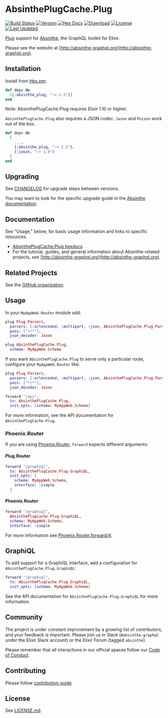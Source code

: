 # AbsinthePlugCache.Plug

[![Build Status](https://github.com/absinthe-graphql/absinthe_plug/workflows/CI/badge.svg)](https://github.com/absinthe-graphql/absinthe_plug/actions?query=workflow%3ACI)
[![Version](https://img.shields.io/hexpm/v/absinthe_plug.svg)](https://hex.pm/packages/absinthe_plug)
[![Hex Docs](https://img.shields.io/badge/hex-docs-lightgreen.svg)](https://hexdocs.pm/absinthe_plug/)
[![Download](https://img.shields.io/hexpm/dt/absinthe_plug.svg)](https://hex.pm/packages/absinthe_plug)
[![License](https://img.shields.io/badge/License-MIT-blue.svg)](https://opensource.org/licenses/MIT)
[![Last Updated](https://img.shields.io/github/last-commit/absinthe-graphql/absinthe_plug.svg)](https://github.com/absinthe-graphql/absinthe_plug/commits/master)

[Plug](https://hex.pm/packages/plug) support for [Absinthe](https://hex.pm/packages/absinthe),
the GraphQL toolkit for Elixir.

Please see the website at [http://absinthe-graphql.org](http://absinthe-graphql.org).

## Installation

Install from [Hex.pm](https://hex.pm/packages/absinthe_plug):

```elixir
def deps do
  [{:absinthe_plug, "~> 1.5"}]
end
```

Note: AbsinthePlugCache.Plug requires Elixir 1.10 or higher.

`AbsinthePlugCache.Plug` also requires a JSON codec. `Jason` and `Poison` work out of the box.

```elixir
def deps do
  [
    ...,
    {:absinthe_plug, "~> 1.5"},
    {:jason, "~> 1.0"}
  ]
end
```

## Upgrading

See [CHANGELOG](./CHANGELOG.md) for upgrade steps between versions.

You may want to look for the specific upgrade guide in the [Absinthe documentation](https://hexdocs.pm/absinthe).

## Documentation

See "Usage," below, for basic usage information and links to specific resources.

- [AbsinthePlugCache.Plug hexdocs](https://hexdocs.pm/absinthe_plug_cache).
- For the tutorial, guides, and general information about Absinthe-related
  projects, see [http://absinthe-graphql.org](http://absinthe-graphql.org).

## Related Projects

See the [GitHub organization](https://github.com/absinthe-graphql).

## Usage

In your `MyAppWeb.Router` module add:

```elixir
plug Plug.Parsers,
  parsers: [:urlencoded, :multipart, :json, AbsinthePlugCache.Plug.Parser],
  pass: ["*/*"],
  json_decoder: Jason

plug AbsinthePlugCache.Plug,
  schema: MyAppWeb.Schema
```

If you want `AbsinthePlugCache.Plug` to serve only a particular route, configure your
`MyAppWeb.Router` like:

```elixir
plug Plug.Parsers,
  parsers: [:urlencoded, :multipart, :json, AbsinthePlugCache.Plug.Parser],
  pass: ["*/*"],
  json_decoder: Jason

forward "/api",
  to: AbsinthePlugCache.Plug,
  init_opts: [schema: MyAppWeb.Schema]
```

For more information, see the API documentation for `AbsinthePlugCache.Plug`.

### Phoenix.Router

If you are using [Phoenix.Router](https://hexdocs.pm/phoenix/Phoenix.Router.html), `forward` expects different arguments:

#### Plug.Router

```elixir
forward "/graphiql",
  to: AbsinthePlugCache.Plug.GraphiQL,
  init_opts: [
    schema: MyAppWeb.Schema,
    interface: :simple
  ]
```

#### Phoenix.Router

```elixir
forward "/graphiql",
  AbsinthePlugCache.Plug.GraphiQL,
  schema: MyAppWeb.Schema,
  interface: :simple
```

For more information see [Phoenix.Router.forward/4](https://hexdocs.pm/phoenix/Phoenix.Router.html#forward/4).


## GraphiQL

To add support for a GraphiQL interface, add a configuration for
`AbsinthePlugCache.Plug.GraphiQL`:

```elixir
forward "/graphiql",
  to: AbsinthePlugCache.Plug.GraphiQL,
  init_opts: [schema: MyAppWeb.Schema]
```

See the API documentation for `AbsinthePlugCache.Plug.GraphiQL` for more information.

## Community

The project is under constant improvement by a growing list of
contributors, and your feedback is important. Please join us in Slack
(`#absinthe-graphql` under the Elixir Slack account) or the Elixir Forum
(tagged `absinthe`).

Please remember that all interactions in our official spaces follow
our [Code of Conduct](./CODE_OF_CONDUCT.md).

## Contributing

Please follow [contribution guide](./CONTRIBUTING.md).

## License

See [LICENSE.md](./LICENSE.md).

